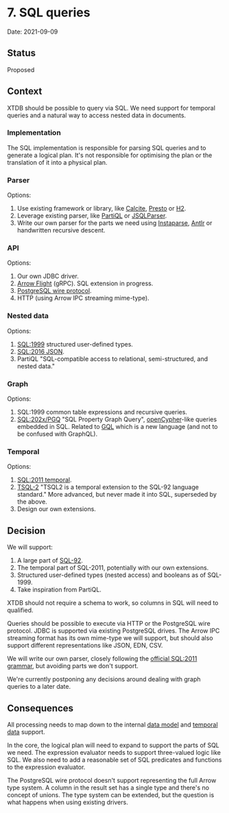 # 7. SQL queries

Date: 2021-09-09

## Status

Proposed

## Context

XTDB should be possible to query via SQL. We need support for temporal
queries and a natural way to access nested data in documents.

### Implementation

The SQL implementation is responsible for parsing SQL queries and to
generate a logical plan. It's not responsible for optimising the plan
or the translation of it into a physical plan.

### Parser

Options:

1. Use existing framework or library, like
   [Calcite](https://calcite.apache.org/),
   [Presto](https://prestodb.io/) or
   [H2](https://www.h2database.com/html/main.html).
2. Leverage existing parser, like [PartiQL](https://partiql.org/) or
   [JSQLParser](https://github.com/JSQLParser/JSqlParser).
3. Write our own parser for the parts we need using
   [Instaparse](https://github.com/Engelberg/instaparse),
   [Antlr](https://www.antlr.org/) or handwritten recursive descent.

### API

Options:

1. Our own JDBC driver.
2. [Arrow Flight](https://arrow.apache.org/docs/format/Flight.html)
   (gRPC). SQL extension in progress.
3. [PostgreSQL wire
   protocol](https://www.postgresql.org/docs/current/protocol.html).
4. HTTP (using Arrow IPC streaming mime-type).

### Nested data

Options:

1. [SQL:1999](https://crate.io/docs/sql-99/en/latest/) structured
   user-defined types.
2. [SQL:2016
   JSON](https://standards.iso.org/ittf/PubliclyAvailableStandards/c067367_ISO_IEC_TR_19075-6_2017.zip).
3. PartiQL "SQL-compatible access to
   relational, semi-structured, and nested data."

### Graph

Options:

1. SQL:1999 common table expressions and recursive queries.
2. [SQL:202x/PGQ](https://s3.amazonaws.com/artifacts.opencypher.org/website/ocim5/slides/ocim5+-+SQL+and+GQL+Status+2019-03-06.pdf)
   "SQL Property Graph Query",
   [openCypher](https://opencypher.org/)-like queries embedded in
   SQL. Related to [GQL](https://www.gqlstandards.org/) which is a new
   language (and not to be confused with GraphQL).

### Temporal

Options:

1. [SQL:2011
   temporal](https://standards.iso.org/ittf/PubliclyAvailableStandards/c060394_ISO_IEC_TR_19075-2_2015.zip).
2. [TSQL-2](https://www2.cs.arizona.edu/~rts/tsql2.html) "TSQL2 is a
   temporal extension to the SQL-92 language standard." More advanced,
   but never made it into SQL, superseded by the above.
3. Design our own extensions.

## Decision

We will support:

1. A large part of
   [SQL-92](https://www.contrib.andrew.cmu.edu/~shadow/sql/sql1992.txt).
2. The temporal part of SQL-2011, potentially with our own extensions.
3. Structured user-defined types (nested access) and booleans as of
   SQL-1999.
4. Take inspiration from PartiQL.

XTDB should not require a schema to work, so columns in SQL will need
to qualified.

Queries should be possible to execute via HTTP or the PostgreSQL wire
protocol. JDBC is supported via existing PostgreSQL drives. The Arrow
IPC streaming format has its own mime-type we will support, but should
also support different representations like JSON, EDN, CSV.

We will write our own parser, closely following the [official SQL:2011
grammar](https://jakewheat.github.io/sql-overview/sql-2011-foundation-grammar.html),
but avoiding parts we don't support.

We're currently postponing any decisions around dealing with graph
queries to a later date.

## Consequences

All processing needs to map down to the internal [data
model](0002-data-model.md) and [temporal data](0006-temporal-data.md)
support.

In the core, the logical plan will need to expand to support the parts
of SQL we need. The expression evaluator needs to support three-valued
logic like SQL. We also need to add a reasonable set of SQL predicates
and functions to the expression evaluator.

The PostgreSQL wire protocol doesn't support representing the full
Arrow type system. A column in the result set has a single type and
there's no concept of unions. The type system can be extended, but the
question is what happens when using existing drivers.
